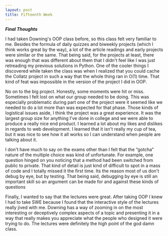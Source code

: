 ```yaml
---
layout: post
title: Fifteenth Week
---
```

<p><b><i>Final Thoughts</i></b></p>
<p>I had taken Downing's OOP class before, so this class felt very familiar to me. Besides the formula of daily quizzes and biweekly projects (which I think works great by the way), a lot of the article readings and early projects were similar or the same. That being said, for the projects at least,  there was enough that was different about them that I didn't feel like I was just retreading my previous solutions in Python. One of the cooler things I discovered while taken the class was when I realized that you could cache the Collatz project in such a way that the whole thing ran in O(1) time. That kind of feat was impossible in the version of the project I did in OOP.</p>
<p>No on to the big project. Honestly, some moments were hit or miss. Sometimes I felt lost on what our group needed to be doing. This was especially problematic during part one of the project were it seemed like we needed to do a lot more than was expected for that phase. Those kinds of logistical issues aside, I think the project was a great experience. It was the largest group size for anything I've done in college and we were able to produce a really nice end product. I learned a lot about my likes and dislikes in regards to web development. I learned that it isn't really my cup of tea, but it was nice to see how it all works so I can understand when people are talking about it.</p>
<p>I don't have much to say on the exams other than I felt that the “gotcha” nature of the multiple choice was kind of unfortunate. For example, one question hinged on you noticing that a method had been switched from public to private. That kind of detail is just kind of difficult to spot in a mass of code and I totally missed it the first time. Its the reason most of us don't debug by eye, but by testing. That being said, debugging by eye is still an important skill so an argument can be made for and against  these kinds of questions</p>
<p>Finally, I wanted to say that the lectures were great. After taking OOP I knew I had to take SWE because I found that the interactive style of the lectures really jived with me. Downing has a way of zooming in on the most interesting or deceptively complex aspects of a topic and presenting it in a way that really makes you appreciate what the people who designed it were trying to do. The lectures were definitely the high point of the god damn class.</p>
